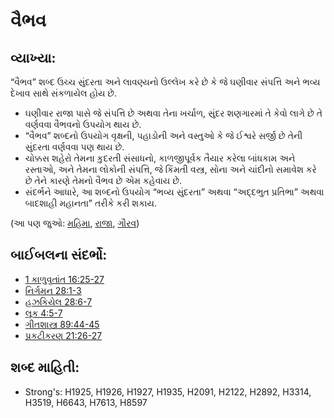 # વૈભવ 

## વ્યાખ્યા: 

“વૈભવ” શબ્દ ઉચ્ચ સુંદરતા અને લાવણ્યનો ઉલ્લેખ કરે છે કે જે ઘણીવાર સંપત્તિ અને ભવ્ય દેખાવ સાથે સંકળાયેલ હોય છે.

* ઘણીવાર રાજા પાસે જે સંપત્તિ છે અથવા તેના ખર્ચાળ, સુંદર શણગારમાં તે કેવો લાગે છે તે વર્ણવવા વૈભવનો ઉપયોગ થાય છે.
* “વૈભવ” શબ્દનો ઉપયોગ વૃક્ષની, પહાડોની અને વસ્તુઓ કે જે ઈશ્વરે સર્જી છે તેની સુંદરતા વર્ણવવા પણ થાય છે.
* ચોક્કસ શહેરો તેમના કુદરતી સંસાધનો, કાળજીપૂર્વક તૈયાર કરેલા બાંધકામ અને રસ્તાઓ, અને તેમના લોકોની સંપત્તિ, જે કિંમતી વસ્ત્ર, સોના અને ચાંદીનો સમાવેશ કરે છે તેને કારણે તેમનો વૈભવ છે એમ કહેવાય છે.
* સંદર્ભને આધારે, આ શબ્દનો ઉપયોગ “ભવ્ય સુંદરતા” અથવા “અદ્દભુત પ્રતિભા” અથવા બાદશાહી મહાનતા” તરીકે કરી શકાય.

(આ પણ જુઓ: [મહિમા](../kt/glory.md), [રાજા](../other/king.md), [ગૌરવ](../kt/majesty.md))

## બાઈબલના સંદર્ભો: 

* [1 કાળુવૃતાંત 16:25-27](rc://gu/tn/help/1ch/16/25)
* [નિર્ગમન 28:1-3](rc://gu/tn/help/exo/28/01)
* [હઝકિયેલ 28:6-7](rc://gu/tn/help/ezk/28/06)
* [લૂક 4:5-7](rc://gu/tn/help/luk/04/05)
* [ગીતશાસ્ત્ર 89:44-45](rc://gu/tn/help/psa/089/044)
* [પ્રકટીકરણ 21:26-27](rc://gu/tn/help/rev/21/26)

## શબ્દ માહિતી: 

* Strong's: H1925, H1926, H1927, H1935, H2091, H2122, H2892, H3314, H3519, H6643, H7613, H8597
